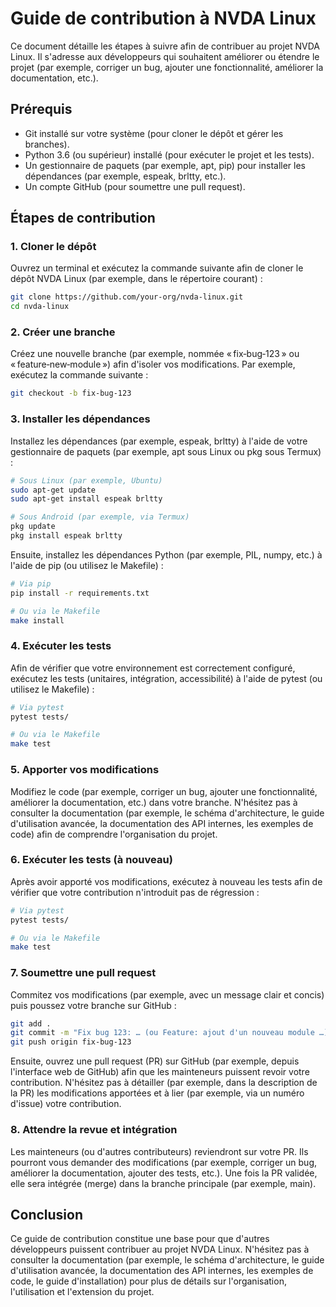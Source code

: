 # Guide de contribution à NVDA Linux

Ce document détaille les étapes à suivre afin de contribuer au projet NVDA Linux. Il s'adresse aux développeurs qui souhaitent améliorer ou étendre le projet (par exemple, corriger un bug, ajouter une fonctionnalité, améliorer la documentation, etc.).

## Prérequis

- Git installé sur votre système (pour cloner le dépôt et gérer les branches).
- Python 3.6 (ou supérieur) installé (pour exécuter le projet et les tests).
- Un gestionnaire de paquets (par exemple, apt, pip) pour installer les dépendances (par exemple, espeak, brltty, etc.).
- Un compte GitHub (pour soumettre une pull request).

## Étapes de contribution

### 1. Cloner le dépôt

Ouvrez un terminal et exécutez la commande suivante afin de cloner le dépôt NVDA Linux (par exemple, dans le répertoire courant) :

```bash
git clone https://github.com/your-org/nvda-linux.git
cd nvda-linux
```

### 2. Créer une branche

Créez une nouvelle branche (par exemple, nommée « fix‑bug‑123 » ou « feature‑new‑module ») afin d'isoler vos modifications. Par exemple, exécutez la commande suivante :

```bash
git checkout -b fix-bug-123
```

### 3. Installer les dépendances

Installez les dépendances (par exemple, espeak, brltty) à l'aide de votre gestionnaire de paquets (par exemple, apt sous Linux ou pkg sous Termux) :

```bash
# Sous Linux (par exemple, Ubuntu)
sudo apt-get update
sudo apt-get install espeak brltty

# Sous Android (par exemple, via Termux)
pkg update
pkg install espeak brltty
```

Ensuite, installez les dépendances Python (par exemple, PIL, numpy, etc.) à l'aide de pip (ou utilisez le Makefile) :

```bash
# Via pip
pip install -r requirements.txt

# Ou via le Makefile
make install
```

### 4. Exécuter les tests

Afin de vérifier que votre environnement est correctement configuré, exécutez les tests (unitaires, intégration, accessibilité) à l'aide de pytest (ou utilisez le Makefile) :

```bash
# Via pytest
pytest tests/

# Ou via le Makefile
make test
```

### 5. Apporter vos modifications

Modifiez le code (par exemple, corriger un bug, ajouter une fonctionnalité, améliorer la documentation, etc.) dans votre branche. N'hésitez pas à consulter la documentation (par exemple, le schéma d'architecture, le guide d'utilisation avancée, la documentation des API internes, les exemples de code) afin de comprendre l'organisation du projet.

### 6. Exécuter les tests (à nouveau)

Après avoir apporté vos modifications, exécutez à nouveau les tests afin de vérifier que votre contribution n'introduit pas de régression :

```bash
# Via pytest
pytest tests/

# Ou via le Makefile
make test
```

### 7. Soumettre une pull request

Commitez vos modifications (par exemple, avec un message clair et concis) puis poussez votre branche sur GitHub :

```bash
git add .
git commit -m "Fix bug 123: … (ou Feature: ajout d'un nouveau module …)"
git push origin fix-bug-123
```

Ensuite, ouvrez une pull request (PR) sur GitHub (par exemple, depuis l'interface web de GitHub) afin que les mainteneurs puissent revoir votre contribution. N'hésitez pas à détailler (par exemple, dans la description de la PR) les modifications apportées et à lier (par exemple, via un numéro d'issue) votre contribution.

### 8. Attendre la revue et intégration

Les mainteneurs (ou d'autres contributeurs) reviendront sur votre PR. Ils pourront vous demander des modifications (par exemple, corriger un bug, améliorer la documentation, ajouter des tests, etc.). Une fois la PR validée, elle sera intégrée (merge) dans la branche principale (par exemple, main).

## Conclusion

Ce guide de contribution constitue une base pour que d'autres développeurs puissent contribuer au projet NVDA Linux. N'hésitez pas à consulter la documentation (par exemple, le schéma d'architecture, le guide d'utilisation avancée, la documentation des API internes, les exemples de code, le guide d'installation) pour plus de détails sur l'organisation, l'utilisation et l'extension du projet. 